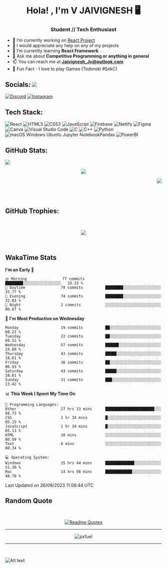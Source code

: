 <h1 align="center">Hola! , I'm V JAIVIGNESH   🖥️ </h1>
<h3 align="center">Student // Tech Enthusiast </h3>

- 🔭 I’m currently working on [React Project](https://github.com/JaivigneshJv/devrev)
- 🤝 I would appreciate any help on any of my projects
- 🌱 I’m currently learning **React Framework**
- 💬 Ask me about **Competitive Programming or anything in general**
- 📫 You can reach me at **Jaivignesh_Jv@outlook.com** 
- 👾 Fun Fact -  I love to play Games (Todoroki #SekC)


## Socials:  [![](https://visitcount.itsvg.in/api?id=JaivigneshJv&icon=0&color=0)](https://visitcount.itsvg.in)

[![Discord](https://img.shields.io/badge/Discord-%237289DA.svg?logo=discord&logoColor=white)](https://discordapp.com/users/314206734971305984) [![Instagram](https://img.shields.io/badge/Instagram-%23E4405F.svg?logo=Instagram&logoColor=white)](https://instagram.com/jaivignesh_jv_) 


## Tech Stack:

![React](https://img.shields.io/badge/react-%2320232a.svg?style=for-the-badge&logo=react&logoColor=%2361DAFB) ![HTML5](https://img.shields.io/badge/html5-%23E34F26.svg?style=for-the-badge&logo=html5&logoColor=white) ![CSS3](https://img.shields.io/badge/css3-%231572B6.svg?style=for-the-badge&logo=css3&logoColor=white) ![JavaScript](https://img.shields.io/badge/javascript-%23323330.svg?style=for-the-badge&logo=javascript&logoColor=%23F7DF1E) ![Firebase](https://img.shields.io/badge/firebase-%23039BE5.svg?style=for-the-badge&logo=firebase) ![Netlify](https://img.shields.io/badge/netlify-%23000000.svg?style=for-the-badge&logo=netlify&logoColor=#00C7B7)   ![Figma](https://img.shields.io/badge/figma-%23F24E1E.svg?style=for-the-badge&logo=figma&logoColor=white) ![Canva](https://img.shields.io/badge/Canva-%2300C4CC.svg?style=for-the-badge&logo=Canva&logoColor=white)  ![Visual Studio Code](https://img.shields.io/badge/Visual%20Studio%20Code-0078d7.svg?style=for-the-badge&logo=visual-studio-code&logoColor=white) 	![C](https://img.shields.io/badge/c-%2300599C.svg?style=for-the-badge&logo=c&logoColor=white) ![C++](https://img.shields.io/badge/C++-00599C.svg?style=for-the-badge&logo=C++&logoColor=white)	![Python](https://img.shields.io/badge/python-3670A0?style=for-the-badge&logo=python&logoColor=ffdd54) 	![ ![macOS](https://img.shields.io/badge/mac%20os-000000?style=for-the-badge&logo=macos&logoColor=F0F0F0) ![Windows](https://img.shields.io/badge/Windows-0078D6?style=for-the-badge&logo=windows&logoColor=white) ![Ubuntu](https://img.shields.io/badge/Ubuntu-E95420?style=for-the-badge&logo=ubuntu&logoColor=white) ![Jupyter Notebook](https://img.shields.io/badge/jupyter-%23FA0F00.svg?style=for-the-badge&logo=jupyter&logoColor=white)Pandas](https://img.shields.io/badge/pandas-%23150458.svg?style=for-the-badge&logo=pandas&logoColor=white) ![PowerBI](https://img.shields.io/badge/Power%20BI-F2C811.svg?style=for-the-badge&logo=Power-BI&logoColor=black)
## GitHub Stats:   
<p align="left">
    <img src="https://github-readme-stats.vercel.app/api?username=JaivigneshJv&theme=chartreuse-dark&hide_border=true&include_all_commits=true&count_private=true"> 
    <!--chartreuse-dark-->
</p>
<p align="center">
    <img src="https://github-readme-streak-stats.herokuapp.com/?user=JaivigneshJv&theme=chartreuse-dark&hide_border=true"> 
</p>
<p align="right">
    <img src="https://github-readme-stats.vercel.app/api/top-langs/?username=JaivigneshJv&theme=chartreuse-dark&hide_border=true&include_all_commits=true&count_private=false&layout=compact"> 
</p>

</br>
</br>


## GitHub Trophies:

</br>


<p align="center">
<img src="https://github-profile-trophy.vercel.app/?username=JaivigneshJv&theme=nord&no-frame=true&no-bg=&column=8">
</p>
<br>

## WakaTime Stats 
<!--START_SECTION:waka-->
**I'm an Early 🐤** 

```text
🌞 Morning                77 commits          ████████░░░░░░░░░░░░░░░░░   33.33 % 
🌆 Daytime                78 commits          ████████░░░░░░░░░░░░░░░░░   33.77 % 
🌃 Evening                74 commits          ████████░░░░░░░░░░░░░░░░░   32.03 % 
🌙 Night                  2 commits           ░░░░░░░░░░░░░░░░░░░░░░░░░   00.87 % 
```
📅 **I'm Most Productive on Wednesday** 

```text
Monday                   19 commits          ██░░░░░░░░░░░░░░░░░░░░░░░   08.23 % 
Tuesday                  22 commits          ██░░░░░░░░░░░░░░░░░░░░░░░   09.52 % 
Wednesday                57 commits          ██████░░░░░░░░░░░░░░░░░░░   24.68 % 
Thursday                 43 commits          █████░░░░░░░░░░░░░░░░░░░░   18.61 % 
Friday                   16 commits          ██░░░░░░░░░░░░░░░░░░░░░░░   06.93 % 
Saturday                 43 commits          █████░░░░░░░░░░░░░░░░░░░░   18.61 % 
Sunday                   31 commits          ███░░░░░░░░░░░░░░░░░░░░░░   13.42 % 
```


📊 **This Week I Spent My Time On** 

```text
💬 Programming Languages: 
Other                    27 hrs 13 mins      ██████████████████████░░░   88.73 % 
CSS                      1 hr 34 mins        █░░░░░░░░░░░░░░░░░░░░░░░░   05.15 % 
JavaScript               1 hr 34 mins        █░░░░░░░░░░░░░░░░░░░░░░░░   05.13 % 
HTML                     10 mins             ░░░░░░░░░░░░░░░░░░░░░░░░░   00.59 % 
Text                     6 mins              ░░░░░░░░░░░░░░░░░░░░░░░░░   00.34 % 

💻 Operating System: 
Windows                  15 hrs 44 mins      █████████████░░░░░░░░░░░░   51.30 % 
Mac                      14 hrs 56 mins      ████████████░░░░░░░░░░░░░   48.70 % 
```


 Last Updated on 26/08/2023 11:08:44 UTC
<!--END_SECTION:waka-->


## Random Quote
<br>
<div align="center">
    
[![Readme Quotes](https://quotes-github-readme.vercel.app/api?type=horizontal&theme=dark)](https://github.com/piyushsuthar/github-readme-quotes)
    
<div>

    
<hr>
    
![pxfuel](https://github.com/JaivigneshJv/JaivigneshJv/assets/71516398/7e0aaf9b-dac3-40dc-862b-142bc73e1d81)

<hr>
<br>



<div align="left">

![Alt text](https://spotify-recently-played-readme.vercel.app/api?user=sut7ldiris58n498eclptmp1s&width=1000)
    
<div>


    
    
<!-- created with https://gprm.itsvg.in and modified -->
